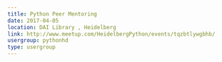 ```yaml
---
title: Python Peer Mentoring
date: 2017-04-05
location: DAI Library , Heidelberg
link: http://www.meetup.com/HeidelbergPython/events/tqzbtlywgbhb/
usergroup: pythonhd
type: usergroup
---
```

